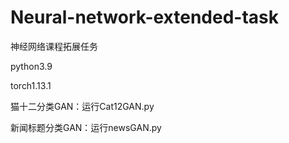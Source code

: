 # Neural-network-extended-task
神经网络课程拓展任务

python3.9

torch1.13.1

猫十二分类GAN：运行Cat12GAN.py

新闻标题分类GAN：运行newsGAN.py

